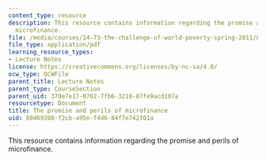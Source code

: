 ```yaml
---
content_type: resource
description: This resource contains information regarding the promise and perils of
  microfinance.
file: /media/courses/14-73-the-challenge-of-world-poverty-spring-2011/88469380f2cba95ef4d684f7e742f01a_MIT14_73S11_Lec19_slides.pdf
file_type: application/pdf
learning_resource_types:
- Lecture Notes
license: https://creativecommons.org/licenses/by-nc-sa/4.0/
ocw_type: OCWFile
parent_title: Lecture Notes
parent_type: CourseSection
parent_uid: 370e7e17-0762-7fb6-3218-87fe9acd107a
resourcetype: Document
title: The promise and perils of microfinance
uid: 88469380-f2cb-a95e-f4d6-84f7e742f01a
---
```

This resource contains information regarding the promise and perils of microfinance.